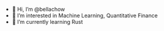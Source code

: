 - 👋 Hi, I’m @bellachow
- 👀 I’m interested in Machine Learning, Quantitative Finance
- 🌱 I’m currently learning Rust

<!---
gmoneycodes/gmoneycodes is a ✨ special ✨ repository because its `README.md` (this file) appears on your GitHub profile.
You can click the Preview link to take a look at your changes.
--->
